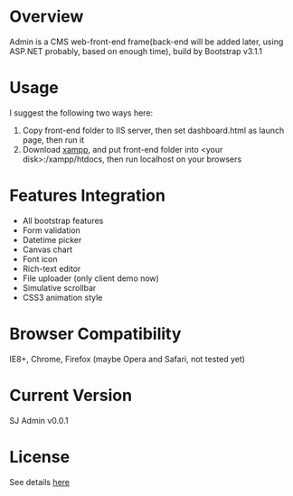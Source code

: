 # Overview #

Admin is a CMS web-front-end frame(back-end will be added later, using ASP.NET probably, based on enough time), build by Bootstrap v3.1.1

# Usage #

I suggest the following two ways here:

1. Copy front-end folder to IIS server, then set dashboard.html as launch page, then run it
2. Download [xampp](https://www.apachefriends.org/index.html), and put front-end folder into &lt;your disk&gt;:/xampp/htdocs, then run localhost on your browsers

# Features Integration #

* All bootstrap features
* Form validation
* Datetime picker
* Canvas chart
* Font icon
* Rich-text editor
* File uploader (only client demo now)
* Simulative scrollbar
* CSS3 animation style

# Browser Compatibility #

IE8+, Chrome, Firefox (maybe Opera and Safari, not tested yet)

# Current Version #

SJ Admin v0.0.1

# License #

See details [here](https://github.com/JSoon/Admin/blob/master/LICENSE)
